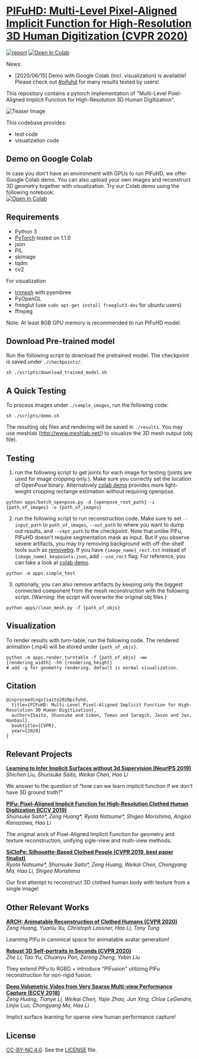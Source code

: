 # [PIFuHD: Multi-Level Pixel-Aligned Implicit Function for High-Resolution 3D Human Digitization (CVPR 2020)](https://shunsukesaito.github.io/PIFuHD/)

[![report](https://img.shields.io/badge/arxiv-report-red)](https://arxiv.org/pdf/2004.00452.pdf) [![Open In Colab](https://colab.research.google.com/assets/colab-badge.svg)](https://colab.research.google.com/drive/11z58bl3meSzo6kFqkahMa35G5jmh2Wgt?usp=sharing)

News:
* \[2020/06/15\] Demo with Google Colab (incl. visualization) is available! Please check out [#pifuhd](https://twitter.com/search?q=%23pifuhd&src=recent_search_click&f=live) for many results tested by users!

This repository contains a pytorch implementation of "Multi-Level Pixel-Aligned Implicit Function for High-Resolution 3D Human Digitization".

![Teaser Image](https://shunsukesaito.github.io/PIFuHD/resources/images/pifuhd.gif)

This codebase provides: 
- test code
- visualization code


## Demo on Google Colab
In case you don't have an environment with GPUs to run PIFuHD, we offer Google Colab demo. You can also upload your own images and reconstruct 3D geometry together with visualization. Try our Colab demo using the following notebook: \
[![Open In Colab](https://colab.research.google.com/assets/colab-badge.svg)](https://colab.research.google.com/drive/11z58bl3meSzo6kFqkahMa35G5jmh2Wgt)

## Requirements
- Python 3
- [PyTorch](https://pytorch.org/) tested on 1.1.0
- json
- PIL
- skimage
- tqdm
- cv2

For visualization
- [trimesh](https://trimsh.org/) with pyembree
- PyOpenGL
- freeglut (use `sudo apt-get install freeglut3-dev` for ubuntu users)
- ffmpeg

Note: At least 8GB GPU memory is recommended to run PIFuHD model. 


## Download Pre-trained model

Run the following script to download the pretrained model. The checkpoint is saved under `./checkpoints/`.
```
sh ./scripts/download_trained_model.sh
```

## A Quick Testing
To process images under `./sample_images`, run the following code:
```
sh ./scripts/demo.sh
```
The resulting obj files and rendering will be saved in `./results`. You may use meshlab (http://www.meshlab.net/) to visualize the 3D mesh output (obj file). 


## Testing

1. run the following script to get joints for each image for testing (joints are used for image cropping only.). Make sure you correctly set the location of OpenPose binary. Alternatively [colab demo](https://colab.research.google.com/drive/11z58bl3meSzo6kFqkahMa35G5jmh2Wgt) provides more light-weight cropping rectange estimation without requiring openpose.
```
python apps/batch_openpose.py -d {openpose_root_path} -i {path_of_images} -o {path_of_images}
```

2. run the following script to run reconstruction code. Make sure to set `--input_path` to `path_of_images`, `--out_path` to where you want to dump out results, and `--ckpt_path` to the checkpoint. Note that unlike PIFu, PIFuHD doesn't require segmentation mask as input. But if you observe severe artifacts, you may try removing background with off-the-shelf tools such as [removebg](https://www.remove.bg/). If you have `{image_name}_rect.txt` instead of `{image_name}_keypoints.json`, add `--use_rect` flag. For reference, you can take a look at [colab demo](https://colab.research.google.com/drive/11z58bl3meSzo6kFqkahMa35G5jmh2Wgt).
```
python -m apps.simple_test
```

3. optionally, you can also remove artifacts by keeping only the biggest connected component from the mesh reconstruction with the following script. (Warning: the script will overwrite the original obj files.)
```
python apps/clean_mesh.py -f {path_of_objs}
```

## Visualization
To render results with turn-table, run the following code. The rendered animation (.mp4) will be stored under `{path_of_objs}`.
```
python -m apps.render_turntable -f {path_of_objs} -ww {rendering_width} -hh {rendering_height} 
# add -g for geometry rendering. default is normal visualization.
```

## Citation
```
@inproceedings{saito2020pifuhd,
  title={PIFuHD: Multi-Level Pixel-Aligned Implicit Function for High-Resolution 3D Human Digitization},
  author={Saito, Shunsuke and Simon, Tomas and Saragih, Jason and Joo, Hanbyul},
  booktitle={CVPR},
  year={2020}
}
```

## Relevant Projects

**[Learning to Infer Implicit Surfaces without 3d Supervision (NeurIPS 2019)](http://papers.nips.cc/paper/9039-learning-to-infer-implicit-surfaces-without-3d-supervision.pdf)**  
*Shichen Liu, Shunsuke Saito, Weikai Chen, Hao Li*

We answer to the question of "how can we learn implicit function if we don't have 3D ground truth?"

**[PIFu: Pixel-Aligned Implicit Function for High-Resolution Clothed Human Digitization (ICCV 2019)](https://shunsukesaito.github.io/PIFu/)**  
*Shunsuke Saito\*, Zeng Huang\*, Ryota Natsume\*, Shigeo Morishima, Angjoo Kanazawa, Hao Li*

The original work of Pixel-Aligned Implicit Function for geometry and texture reconstruction, unifying sigle-view and multi-view methods.

**[SiCloPe: Silhouette-Based Clothed People (CVPR 2019, best paper finalist)](https://arxiv.org/pdf/1901.00049.pdf)**  
*Ryota Natsume\*, Shunsuke Saito\*, Zeng Huang, Weikai Chen, Chongyang Ma, Hao Li, Shigeo Morishima*

Our first attempt to reconstruct 3D clothed human body with texture from a single image!

## Other Relevant Works
**[ARCH: Animatable Reconstruction of Clothed Humans (CVPR 2020)](https://arxiv.org/pdf/2004.04572.pdf)**  
*Zeng Huang, Yuanlu Xu, Christoph Lassner, Hao Li, Tony Tung*

Learning PIFu in canonical space for animatable avatar generation!

**[Robust 3D Self-portraits in Seconds (CVPR 2020)](http://www.liuyebin.com/portrait/portrait.html)**  
*Zhe Li, Tao Yu, Chuanyu Pan, Zerong Zheng, Yebin Liu*

They extend PIFu to RGBD + introduce "PIFusion" utilizing PIFu reconstruction for non-rigid fusion.

**[Deep Volumetric Video from Very Sparse Multi-view Performance Capture (ECCV 2018)](http://openaccess.thecvf.com/content_ECCV_2018/papers/Zeng_Huang_Deep_Volumetric_Video_ECCV_2018_paper.pdf)**  
*Zeng Huang, Tianye Li, Weikai Chen, Yajie Zhao, Jun Xing, Chloe LeGendre, Linjie Luo, Chongyang Ma, Hao Li*

Implict surface learning for sparse view human performance capture!

## License
[CC-BY-NC 4.0](https://creativecommons.org/licenses/by-nc/4.0/legalcode). 
See the [LICENSE](LICENSE) file. 